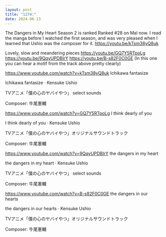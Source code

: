 ```yaml
---
layout: post
title: "1274:"
date: 2024-06-13
---
```


The Dangers in My Heart Season 2 is ranked Ranked #28 on Mal now. I read the manga before I watched the first season, and was very pleased when I learned that Ushio was the composer for it.
https://youtu.be/kTsm38yQ8uk

Lovely, slow and meandering pieces
https://youtu.be/GQ7Y5RTpoLg
https://youtu.be/9QqyUPDBIrY
https://youtu.be/B-s82F0C0GE (In this one you can hear a motif from the track above pretty clearly)

https://www.youtube.com/watch?v=kTsm38yQ8uk
Ichikawa fantasize

Ichikawa fantasize · Kensuke Ushio

TVアニメ「僕の心のヤバイやつ」 select sounds



Composer: 牛尾憲輔


https://www.youtube.com/watch?v=GQ7Y5RTpoLg
I think dearly of you

I think dearly of you · Kensuke Ushio

TVアニメ「僕の心のヤバイやつ」オリジナルサウンドトラック



Composer: 牛尾憲輔


https://www.youtube.com/watch?v=9QqyUPDBIrY
the dangers in my heart

the dangers in my heart · Kensuke Ushio

TVアニメ「僕の心のヤバイやつ」 select sounds



Composer: 牛尾憲輔


https://www.youtube.com/watch?v=B-s82F0C0GE
the dangers in our hearts

the dangers in our hearts · Kensuke Ushio

TVアニメ「僕の心のヤバイやつ」オリジナルサウンドトラック



Composer: 牛尾憲輔
